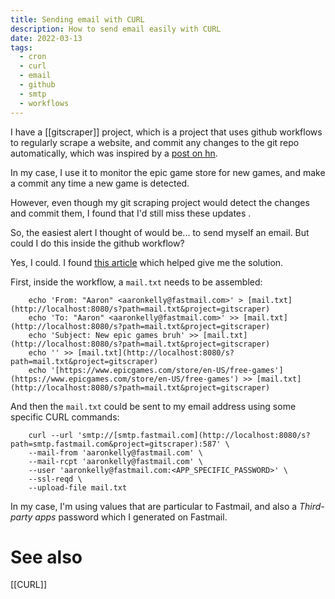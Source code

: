 ```yaml
---
title: Sending email with CURL
description: How to send email easily with CURL
date: 2022-03-13
tags:
  - cron
  - curl
  - email
  - github
  - smtp
  - workflows
---
```


I have a [[gitscraper]] project, which is a project that uses github workflows to regularly scrape a website, and commit any changes to the git repo automatically, which was inspired by a [post on hn](https://news.ycombinator.com/item?id=24732943).

In my case, I use it to monitor the epic game store for new games, and make a commit any time a new game is detected.

However, even though my git scraping project would detect the changes and commit them, I found that I'd still miss these updates .

So, the easiest alert I thought of would be... to send myself an email. But could I do this inside the github workflow?

Yes, I could. I found [this article](https://everything.curl.dev/usingcurl/smtp) which helped give me the solution.

First, inside the workflow, a `mail.txt` needs to be assembled:

        echo 'From: "Aaron" <aaronkelly@fastmail.com>' > [mail.txt](http://localhost:8080/s?path=mail.txt&project=gitscraper)
        echo 'To: "Aaron" <aaronkelly@fastmail.com>' >> [mail.txt](http://localhost:8080/s?path=mail.txt&project=gitscraper)
        echo 'Subject: New epic games bruh' >> [mail.txt](http://localhost:8080/s?path=mail.txt&project=gitscraper)
        echo '' >> [mail.txt](http://localhost:8080/s?path=mail.txt&project=gitscraper)
        echo '[https://www.epicgames.com/store/en-US/free-games'](https://www.epicgames.com/store/en-US/free-games') >> [mail.txt](http://localhost:8080/s?path=mail.txt&project=gitscraper)

And then the `mail.txt` could be sent to my email address using some specific CURL commands:

        curl --url 'smtp://[smtp.fastmail.com](http://localhost:8080/s?path=smtp.fastmail.com&project=gitscraper):587' \
        --mail-from 'aaronkelly@fastmail.com' \
        --mail-rcpt 'aaronkelly@fastmail.com' \
        --user 'aaronkelly@fastmail.com:<APP_SPECIFIC_PASSWORD>' \
        --ssl-reqd \
        --upload-file mail.txt

In my case, I'm using values that are particular to Fastmail, and also a _Third-party apps_ password which I generated on Fastmail.



# See also

[[CURL]]